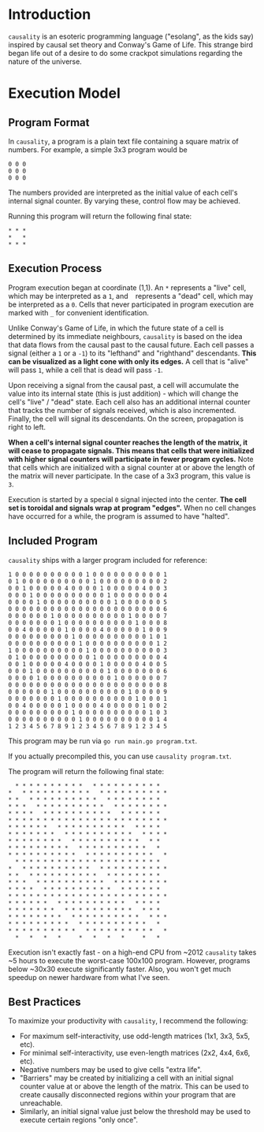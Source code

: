 # Introduction
`causality` is an esoteric programming language ("esolang", as the kids say) inspired by causal set theory and Conway's Game of Life. This strange bird began life out of a desire to do some crackpot simulations regarding the nature of the universe.

# Execution Model
## Program Format
In `causality`, a program is a plain text file containing a square matrix of numbers. For example, a simple 3x3 program would be

    0 0 0
    0 0 0
    0 0 0

The numbers provided are interpreted as the initial value of each cell's internal signal counter. By varying these, control flow may be achieved.

Running this program will return the following final state:

	* * *
	*   *
	* * *

## Execution Process
Program execution began at coordinate (1,1). An `*` represents a "live" cell, which may be interpreted as a `1`, and ` ` represents a "dead" cell, which may be interpreted as a `0`. Cells that never participated in program execution are marked with `_` for convenient identification.

Unlike Conway's Game of Life, in which the future state of a cell is determined by its immediate neighbours, `causality` is based on the idea that data flows from the causal past to the causal future. Each cell passes a signal (either a `1` or a `-1`) to its "lefthand" and "righthand" descendants. **This can be visualized as a light cone with only its edges.** A cell that is "alive" will pass `1`, while a cell that is dead will pass `-1`.

Upon receiving a signal from the causal past, a cell will accumulate the value into its internal state (this is just addition) - which will change the cell's "live" / "dead" state. Each cell also has an additional internal counter that tracks the number of signals received, which is also incremented. Finally, the cell will signal its descendants. On the screen, propagation is right to left.

**When a cell's internal signal counter reaches the length of the matrix, it will cease to propagate signals. This means that cells that were initialized with higher signal counters will participate in fewer program cycles.** Note that cells which are initialized with a signal counter at or above the length of the matrix will never participate. In the case of a 3x3 program, this value is `3`.

Execution is started by a special `0` signal injected into the center. **The cell set is toroidal and signals wrap at program "edges".** When no cell changes have occurred for a while, the program is assumed to have "halted".

## Included Program
`causality` ships with a larger program included for reference:

    1 0 0 0 0 0 0 0 0 0 0 1 0 0 0 0 0 0 0 0 0 0 1
	0 1 0 0 0 0 0 0 0 0 0 0 1 0 0 0 0 0 0 0 0 0 2
	0 0 1 0 0 0 0 0 4 0 0 0 0 1 0 0 0 0 0 4 0 0 3
	0 0 0 1 0 0 0 0 0 0 0 0 0 0 1 0 0 0 0 0 0 0 4
	0 0 0 0 1 0 0 0 0 0 0 0 0 0 0 1 0 0 0 0 0 0 5
	0 0 0 0 0 0 0 0 0 0 0 0 0 0 0 0 0 0 0 0 0 0 6
	0 0 0 0 0 0 1 0 0 0 0 0 0 0 0 0 0 1 0 0 0 0 7
	0 0 0 0 0 0 0 1 0 0 0 0 0 0 0 0 0 0 1 0 0 0 8
	0 0 4 0 0 0 0 0 1 0 0 0 0 4 0 0 0 0 0 1 0 0 9
	0 0 0 0 0 0 0 0 0 1 0 0 0 0 0 0 0 0 0 0 1 0 1
	0 0 0 0 0 0 0 0 0 0 1 0 0 0 0 0 0 0 0 0 0 1 2
	1 0 0 0 0 0 0 0 0 0 0 1 0 0 0 0 0 0 0 0 0 0 3
	0 1 0 0 0 0 0 0 0 0 0 0 1 0 0 0 0 0 0 0 0 0 4
	0 0 1 0 0 0 0 0 4 0 0 0 0 1 0 0 0 0 0 4 0 0 5
	0 0 0 1 0 0 0 0 0 0 0 0 0 0 1 0 0 0 0 0 0 0 6
	0 0 0 0 1 0 0 0 0 0 0 0 0 0 0 1 0 0 0 0 0 0 7
	0 0 0 0 0 0 0 0 0 0 0 0 0 0 0 0 0 0 0 0 0 0 8
	0 0 0 0 0 0 1 0 0 0 0 0 0 0 0 0 0 1 0 0 0 0 9
	0 0 0 0 0 0 0 1 0 0 0 0 0 0 0 0 0 0 1 0 0 0 1
	0 0 4 0 0 0 0 0 1 0 0 0 0 4 0 0 0 0 0 1 0 0 2
	0 0 0 0 0 0 0 0 0 1 0 0 0 0 0 0 0 0 0 0 1 0 3
	0 0 0 0 0 0 0 0 0 0 1 0 0 0 0 0 0 0 0 0 0 1 4
	1 2 3 4 5 6 7 8 9 1 2 3 4 5 6 7 8 9 1 2 3 4 5

This program may be run via `go run main.go program.txt`.

If you actually precompiled this, you can use `causality program.txt`.

The program will return the following final state:

      * * * * * * * * * *   * * * * * * * * * *   
	*   * * * * * * * * * *   * * * * * * * * * * 
	* *   * * * * * * * * * *   * * * * * * * *   
	* * *   * * * * * * * * * *   * * * * * * * * 
	* * * *   * * * * * * * * * *   * * * * * *   
	* * * * * * * * * * * * * * * * * * * * * * * 
	* * * * * *   * * * * * * * * * *   * * * *   
	* * * * * * *   * * * * * * * * * *   * * * * 
	* * * * * * * *   * * * * * * * * * *   * *   
	* * * * * * * * *   * * * * * * * * * *   *   
	* * * * * * * * * *   * * * * * * * * * *   * 
	  * * * * * * * * * * * * * * * * * * * * *   
	*   * * * * * * * * * *   * * * * * * * * * * 
	* *   * * * * * * * * * *   * * * * * * * *   
	* * *   * * * * * * * * * *   * * * * * * * * 
	* * * *   * * * * * * * * * *   * * * * * *   
	* * * * * * * * * * * * * * * * * * * * * * * 
	* * * * * *   * * * * * * * * * *   * * * *   
	* * * * * * *   * * * * * * * * * *   * * *   
	* * * * * * * *   * * * * * * * * * *   * * * 
	* * * * * * * * *   * * * * * * * * * *   *   
	* * * * * * * * * *   * * * * * * * * * *   * 
	  *   *   *   *     *   *   *   *     *   *  

Execution isn't exactly fast - on a high-end CPU from ~2012 `causality` takes ~5 hours to execute the worst-case 100x100 program. However, programs below ~30x30 execute significantly faster. Also, you won't get much speedup on newer hardware from what I've seen.

## Best Practices
To maximize your productivity with `causality`, I recommend the following:

* For maximum self-interactivity, use odd-length matrices (1x1, 3x3, 5x5, etc).
* For minimal self-interactivity, use even-length matrices (2x2, 4x4, 6x6, etc).
* Negative numbers may be used to give cells "extra life".
* "Barriers" may be created by initializing a cell with an initial signal counter value at or above the length of the matrix. This can be used to create causally disconnected regions within your program that are unreachable.
* Similarly, an initial signal value just below the threshold may be used to execute certain regions "only once".
